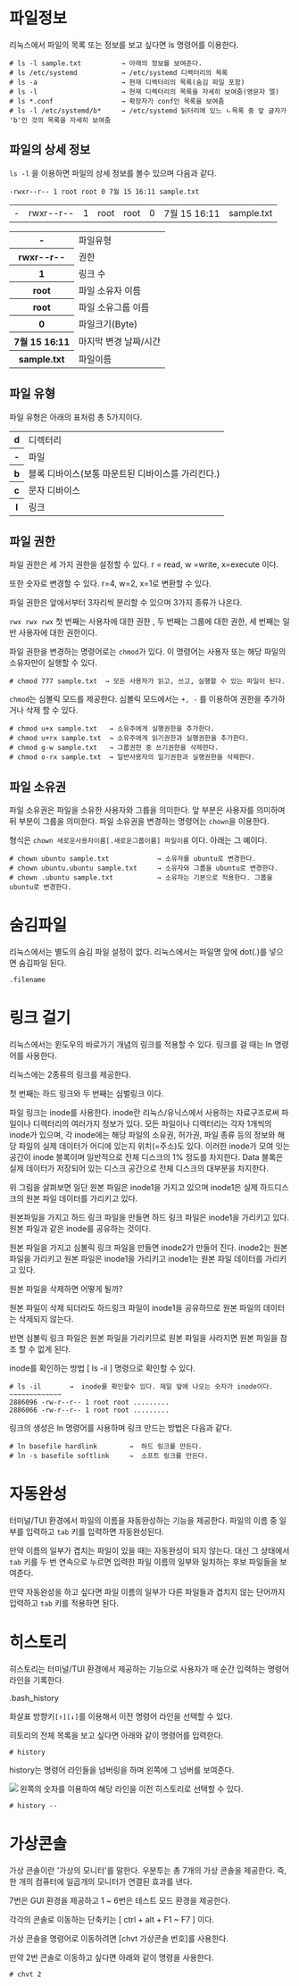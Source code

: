 # 파일정보

리눅스에서 파일의 목록 또는 정보를 보고 싶다면 ls 명령어를  이용한다.


~~~
# ls -l sample.txt   		→ 아래의 정보를 보여준다. 
# ls /etc/systemd    		→ /etc/systemd 디렉터리의 목록
# ls -a				 		→ 현재 디렉터리의 목록(숨김 파일 포함)
# ls -l				 		→ 현재 디렉터리의 목록을 자세히 보여줌(영문자 엘)
# ls *.conf			 		→ 확장자가 conf인 목록을 보여줌
# ls -l /etc/systemd/b*		→ /etc/systemd 딝터리에 있느 ㄴ목록 중 앞 글자가 'b'인 것의 목록을 자세히 보여줌
~~~
## 파일의 상세 정보

`ls -l` 을 이용하면 파일의 상세 정보를 볼수 있으며 다음과 같다.

~~~
-rwxr--r-- 1 root root 0 7월 15 16:11 sample.txt
~~~

<table>
    <tr>
    	<td>-</td>
        <td>rwxr--r--</td>
        <td>1</td>
        <td>root</td>
        <td>root</td>
        <td>0</td>
        <td>7월 15 16:11</td>
        <td>sample.txt</td>
    </tr>
</table> 

<table>
    <tr>
    	<th>-</th>
        <td>파일유형</td>
    </tr>
    <tr>
    	<th>rwxr--r--</th>
        <td>권한</td>
    </tr>
    <tr>
    	<th>1</th>
        <td>링크 수</td>
    </tr>
    <tr>
    	<th>root</th>
        <td>파일 소유자 이름</td>
    </tr>
    <tr>
    	<th>root</th>
        <td>파일 소유그룹 이름</td>
    </tr>
    <tr>
    	<th>0</th>
        <td>파일크기(Byte)</td>
    </tr>
    <tr>
    	<th>7월 15 16:11</th>
        <td>마지막 변경 날짜/시간</td>
    </tr>
    <tr>
    	<th>sample.txt</th>
        <td>파일이름</td>
    </tr>
</table>



## 파일 유형

파일 유형은 아래의 표처럼 총 5가지이다.

<table>
    <tr>
    	<th>d</th>
        <td>디렉터리</td>
    </tr>
    <tr>
    	<th>-</th>
        <td>파일</td>
    </tr>
    <tr>
    	<th>b</th>
        <td>블록 디바이스(보통 마운트된 디바이스를 가리킨다.)</td>
    </tr>
    <tr>
    	<th>c</th>
        <td>문자 디바이스</td>
    </tr>
    <tr>
    	<th>l</th>
        <td>링크</td>
    </tr>
</table>



## 파일 권한

파일 권한은 세 가지 권한을 설정할 수 있다.  r =  read,  w =write, x=execute 이다.  

또한 숫자로 변경할 수  있다. r=4, w=2, x=1로 변환할 수 있다.

파일 권한은 앞에서부터 3자리씩 분리할 수 있으며 3가지 종류가 나온다. 

`rwx rwx rwx`  첫 번째는  사용자에 대한 권한 , 두 번째는 그룹에 대한 권한, 세 번째는 일반 사용자에 대한 권한이다. 

파일  권한을 변경하는 명령어로는 `chmod`가 있다.  이 명령어는 사용자 또는 해당 파일의 소유자만이 실행할 수 있다.   

```
# chmod 777 sample.txt  → 모든 사용자가 읽고, 쓰고, 실행할 수 있는 파일이 된다.
```

`chmod`는  심볼릭 모드를 제공한다.  심볼릭 모드에서는 `+, -` 를 이용하여 권한을 추가하거나 삭제 할 수 있다.

```
# chmod u+x sample.txt   → 소유주에게 실행권한을 추가한다.
# chmod u+rx sample.txt  → 소유주에게 읽기권한과 실행권한을 추가한다.
# chmod g-w sample.txt   → 그룹권한 중 쓰기권한을 삭제한다.
# chmod o-rx sample.txt  → 일반사용자의 일기권한과 실행권한을 삭제한다.
```



## 파일 소유권

파일 소유권은 파일을 소유한 사용자와 그룹을 의미한다.  앞 부분은 사용자를 의미하며 뒤 부분이 그룹을 의미한다. 파일 소유권을 변경하는 명령어는 `chown`을 이용한다.

형식은 `chown 새로운사용자이름[.새로운그룹이름] 파일이름` 이다. 아래는 그 예이다.

```
# chown ubuntu sample.txt            → 소유자를 ubuntu로 변경한다.
# chown ubuntu.ubuntu sample.txt     → 소유자와 그룹을 ubuntu로 변경한다.
# chown .ubuntu sample.txt           → 소유자는 기본으로 적용한다. 그룹을 ubuntu로 변경한다. 
```



# 숨김파일 

리눅스에서는 별도의 숨김 파일 설정이 없다.  리눅스에서는 파일명 앞에 dot(.)를 넣으면 숨김파일 된다. 

```
.filename
```



# 링크 걸기 

리눅스에서는 윈도우의 바로가기 개념의 링크를 적용할 수 있다.  링크를 걸 때는 ln 명령어를 사용한다. 

리눅스에는 2종류의 링크를 제공한다.

첫 번째는 하드 링크와 두 번째는 심벌링크 이다.

파일 링크는 inode를 사용한다. inode란 리눅스/유닉스에서 사용하는 자료구조로써 파일이나 디렉터리의 여러가지 정보가 있다. 모든 파일이나 디렉터리는 각자 1개씩의 inode가 있으며, 각 inode에는 해당 파일의 소유권, 허가권, 파일 종류 등의 정보와 해당 파일의 실제 데이터가 어디에 있는지 위치(=주소)도 있다. 이러한 inode가 모여 잇는 공간이 inode 블록이며 일반적으로 전체 디스크의 1% 정도를 차지한다. Data 블록은 실제 데이터가 저장되어 있는 디스크 공간으로 전체 디스크의 대부분을 차지한다.



위 그림을 살펴보면  일단 원본 파일은 inode1을 가지고 있으며 inode1은 실제 하드디스크의 원본 파일 데이터를 가리키고 있다. 

원본파일을 가지고 하드 링크 파일을 만들면  하드 링크 파일은 inode1을 가리키고 있다.  원본 파일과 같은 inode를 공유하는 것이다.

원본 파일을 가지고 심볼릭 링크 파일을 만들면 inode2가 만들어 진다.  inode2는 원본 파일을 가리키고 원본 파일은 inode1을 가리키고 inode1는 원본 파일 데이터를 가리키고 있다. 

원본 파일을 삭제하면 어떻게 될까?

원본 파일이 삭제 되더라도 하드링크 파일이 inode1을 공유하므로 원본 파일의 데이터는 삭제되지 않는다. 

반면 심볼릭 링크 파일은 원본 파일을 가리키므로  원본 파일을 사라지면 원본 파일을 참조 할 수 없게 된다. 

inode를 확인하는 방법 [ ls -il ] 명령으로 확인할 수 있다.  

```
# ls -il       →  inode를 확인할수 있다. 제일 앞에 나오는 숫자가 inode이다. 
​~~~~~~~~~~~~~
2886096 -rw-r--r-- 1 root root .........
2886066 -rw-r--r-- 1 root root .........
```

링크의 생성은 ln 명령어를 사용하며 링크 만드는 방법은 다음과 같다.

```
# ln basefile hardlink        →  하드 링크를 만든다. 
# ln -s basefile softlink     →  소프트 링크를 만든다.
```







# 자동완성

터미널/TUI 환경에서 파일의 이름을 자동완성하는 기능을 제공한다.  파일의 이름 중  일부를 입력하고 `tab` 키를 입력하면 자동완성된다. 

만약 이름의 일부가 겹치는 파일이 있을 때는 자동완성이 되지 않는다. 대신 그 상태에서 `tab` 키를 두 번 연속으로 누르면 입력한 파일 이름의 일부와 일치하는  후보 파일들을 보여준다. 

만약 자동완성을 하고 싶다면 파일 이름의 일부가 다른 파일들과 겹치지 않는 단어까지 입력하고 `tab` 키를 적용하면 된다.



# 히스토리

히스토리는 터미널/TUI 환경에서 제공하는 기능으로 사용자가 매 순간 입력하는  명령어 라인을 기록한다. 

.bash_history

화살표 방향키`[↑][↓]`를 이용해서 이전 명령어  라인을 선택할 수 있다. 

히토리의 전체 목록을 보고 싶다면 아래와 같이 명령어를 입력한다.

```
# history
```

history는 명령어 라인들을 넘버링을 하며 왼쪽에 그 넘버를 보여준다. 

<img src="C:/Users/jskpu/OneDrive/%EB%AC%B8%EC%84%9C/network/images/history.PNG" align="left">

왼쪽의 숫자를 이용하여 해당 라인을 이전 히스토리로 선택할 수 있다. 

```
# history --
```



# 가상콘솔 

가상 콘솔이란 '가상의 모니터'를 말한다. 우분투는 총 7개의 가상 콘솔을 제공한다.  즉, 한 개의 컴퓨터에 일곱개의 모니터가 연결된 효과를 낸다.

7번은 GUI 환경을 제공하고 1 ~ 6번은 테스트 모드 환경을 제공한다. 

각각의 콘솔로 이동하는 단축키는 [ ctrl + alt + F1 ~ F7 ] 이다.

가상 콘솔을 명령어로 이동하려면  [chvt 가상콘솔 번호]를 사용한다. 

만약 2번 콘솔로 이동하고 싶다면  아래와 같이 명령을 사용한다. 

~~~
# chvt 2
~~~

